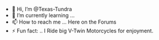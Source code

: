 - 👋 Hi, I’m @Texas-Tundra
- 🌱 I’m currently learning ...
- 📫 How to reach me ... Here on the Forums
- ⚡ Fun fact: .. I Ride big V-Twin Motorcycles for enjoyment.

<!---
Texas-Tundra/Texas-Tundra is a ✨ special ✨ repository because its `README.md` (this file) appears on your GitHub profile.
You can click the Preview link to take a look at your changes.
--->
